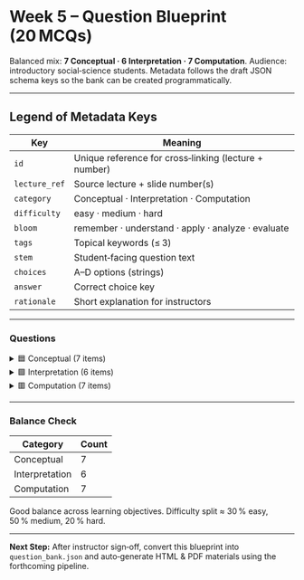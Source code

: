 # Week 5 – Question Blueprint (20 MCQs)

Balanced mix: **7 Conceptual · 6 Interpretation · 7 Computation**.  Audience: introductory social‑science students.  Metadata follows the draft JSON schema keys so the bank can be created programmatically.

---

## Legend of Metadata Keys

| Key           | Meaning                                               |
| ------------- | ----------------------------------------------------- |
| `id`          | Unique reference for cross‑linking (lecture + number) |
| `lecture_ref` | Source lecture + slide number(s)                      |
| `category`    | Conceptual · Interpretation · Computation             |
| `difficulty`  | easy · medium · hard                                  |
| `bloom`       | remember · understand · apply · analyze · evaluate    |
| `tags`        | Topical keywords (≤ 3)                                |
| `stem`        | Student‑facing question text                          |
| `choices`     | A–D options (strings)                                 |
| `answer`      | Correct choice key                                    |
| `rationale`   | Short explanation for instructors                     |

---

### Questions

<details><summary>🟦 Conceptual (7 items)</summary>

1. ```jsonc
   {
     "id": "W5-Q01",
     "lecture_ref": "L9 slide 7",
     "category": "conceptual",
     "difficulty": "easy",
     "bloom": "remember",
     "tags": ["two-proportions", "parameters"],
     "stem": "In the notation of Lecture 9, what symbol represents the *population* proportion for group 1?",
     "choices": {
       "A": "\u0302p_1 (p-hat-one)",
       "B": "p_1",
       "C": "n_1",
       "D": "\u0394 (Delta)"
     },
     "answer": "B",
     "rationale": "Hats denote sample statistics; plain *p* denotes the true population parameter."
   }
   ```

2. ```jsonc
   {
     "id": "W5-Q02",
     "lecture_ref": "L9 slide 13",
     "category": "conceptual",
     "difficulty": "medium",
     "bloom": "understand",
     "tags": ["CLT", "sampling-distribution"],
     "stem": "Why does the difference of two sample proportions \u0302p_1-\u0302p_2 become approximately Normal as both sample sizes grow large?",
     "choices": {
       "A": "Because each proportion is bounded between 0 and 1.",
       "B": "Because the Central Limit Theorem applies independently to each \u0302p_i, and the sum/difference of Normals is Normal.",
       "C": "Because proportions follow a Student-t distribution for large n.",
       "D": "Because the Law of Large Numbers guarantees exact Normality."
     },
     "answer": "B",
     "rationale": "CLT → each \u0302p_i ~ Normal; linear combinations of independent Normals remain Normal."
   }
   ```

3. ```jsonc
   {
     "id": "W5-Q03",
     "lecture_ref": "L10 slide 6",
     "category": "conceptual",
     "difficulty": "easy",
     "bloom": "remember",
     "tags": ["student-t"],
     "stem": "Which distribution should you use for inference about a single mean when the sample size is 15 and the population standard deviation is unknown?",
     "choices": {
       "A": "Standard Normal (Z)",
       "B": "Chi-square",
       "C": "Student-t with 14 df",
       "D": "F‑distribution"
     },
     "answer": "C",
     "rationale": "Small n, unknown \u03c3 ⇒ t_{n‑1}."
   }
   ```

4. ```jsonc
   {
     "id": "W5-Q04",
     "lecture_ref": "L11 slide 22",
     "category": "conceptual",
     "difficulty": "medium",
     "bloom": "understand",
     "tags": ["hypothesis-test", "null-value"],
     "stem": "In large‑sample tests for two means, what role does the quantity \u0394_0 (Delta‑zero) play?",
     "choices": {
       "A": "It is the pooled standard deviation.",
       "B": "It is the hypothesised difference between population means under H0.",
       "C": "It is the observed difference between sample means.",
       "D": "It is the margin of error."
     },
     "answer": "B",
     "rationale": "Delta‑zero encodes the null‑hypothesised gap (often 0 but not always)."
   }
   ```

5. ```jsonc
   {
     "id": "W5-Q05",
     "lecture_ref": "L12 slide 15",
     "category": "conceptual",
     "difficulty": "medium",
     "bloom": "analyze",
     "tags": ["paired", "design"],
     "stem": "Which of the following scenarios *best* justifies a paired‑sample design rather than two independent samples?",
     "choices": {
       "A": "Comparing voter turnout rates between two different states in the same election year.",
       "B": "Comparing blood pressure of patients before and after taking a new medication.",
       "C": "Comparing average incomes of two unrelated demographic groups.",
       "D": "Comparing graduation rates of two schools in different cities."
     },
     "answer": "B",
     "rationale": "Pre/post on same individuals = natural pairing."
   }
   ```

6. ```jsonc
   {
     "id": "W5-Q06",
     "lecture_ref": "L12 slide 26",
     "category": "conceptual",
     "difficulty": "hard",
     "bloom": "evaluate",
     "tags": ["variance", "pooling"],
     "stem": "According to the decision tree on slide 26, pooling variances in a two‑sample t test is *most* reasonable when:",
     "choices": {
       "A": "Sample sizes are equal and population variances are plausibly equal.",
       "B": "One sample is twice the size of the other but sample SDs match exactly.",
       "C": "Sample variances differ by a factor of 4 but sample sizes are large.",
       "D": "There is any evidence of unequal variances regardless of sample size."
     },
     "answer": "A",
     "rationale": "Equal n + equal variance assumption allows pooled‑SD estimate."
   }
   ```

7. ```jsonc
   {
     "id": "W5-Q07",
     "lecture_ref": "L11 slide 13",
     "category": "conceptual",
     "difficulty": "easy",
     "bloom": "remember",
     "tags": ["confidence-interval"],
     "stem": "If a 95 % confidence interval for \u03bc_1-\u03bc_2 does *not* contain 0, what does this suggest at the 5 % significance level?",
     "choices": {
       "A": "Fail to reject the null hypothesis of no difference.",
       "B": "Reject the null hypothesis of no difference.",
       "C": "The sample means are equal.",
       "D": "We need a larger sample to decide."
     },
     "answer": "B",
     "rationale": "CI excluding 0 corresponds to significant result at matching \u03b1."
   }
   ```

</details>

<details><summary>🟩 Interpretation (6 items)</summary>

8. ```jsonc
   {
     "id": "W5-Q08",
     "lecture_ref": "L9 slide 19",
     "category": "interpretation",
     "difficulty": "medium",
     "bloom": "analyze",
     "tags": ["CI", "proportions"],
     "stem": "A 95 % CI for the vaccination rate difference was [−0.013, 0.113]. Which statement best describes the implication for policymakers?",
     "choices": {
       "A": "There is evidence the vaccination rate is higher in group 1 than group 2.",
       "B": "There is no statistically significant difference at the 5 % level.",
       "C": "Group 2 definitely has a higher vaccination rate.",
       "D": "The true difference is exactly −0.013 or 0.113."
     },
     "answer": "B",
     "rationale": "Interval crosses 0; difference not significant."
   }
   ```

9. ```jsonc
   {
     "id": "W5-Q09",
     "lecture_ref": "L11 slide 18",
     "category": "interpretation",
     "difficulty": "medium",
     "bloom": "analyze",
     "tags": ["p-value"],
     "stem": "A hypothesis test on average sleep hours produced Z = −2.67. Which p‑value range is correct for a two‑tailed test?",
     "choices": {
       "A": "p > 0.10",
       "B": "0.05 < p ≤ 0.10",
       "C": "0.01 < p ≤ 0.05",
       "D": "p ≤ 0.01"
     },
     "answer": "C",
     "rationale": "|Z|≈2.67 ⇒ p ≈ 0.0076 one‑tailed, 0.015 two‑tailed; falls between 1 % and 5 %."
   }
   ```

10. ```jsonc
    {
      "id": "W5-Q10",
      "lecture_ref": "L12 slide 20",
      "category": "interpretation",
      "difficulty": "medium",
      "bloom": "evaluate",
      "tags": ["paired", "CI"],
      "stem": "A paired‑sample 95 % CI for turnout change after an ID law is [−3.7 pp, 0.1 pp]. Which is the *best* conclusion?",
      "choices": {
        "A": "Turnout definitely decreased by at least 3.7 percentage points.",
        "B": "Turnout definitely increased by up to 0.1 pp.",
        "C": "There is no strong evidence of a turnout change.",
        "D": "The law had a significant negative impact on turnout."
      },
      "answer": "C",
      "rationale": "Interval includes 0 ⇒ cannot conclude change."
    }
    ```

11. ```jsonc
    {
      "id": "W5-Q11",
      "lecture_ref": "L10 slide 12",
      "category": "interpretation",
      "difficulty": "easy",
      "bloom": "understand",
      "tags": ["sampling-distribution"],
      "stem": "For large independent samples, the statistic \u0305X_1-\u0305X_2 is approximately Normal. Which assumption is *not* required for this approximation?",
      "choices": {
        "A": "Population variances are finite.",
        "B": "Samples are independent.",
        "C": "Population distributions are Normal.",
        "D": "Sample sizes are large."
      },
      "answer": "C",
      "rationale": "CLT removes shape requirement; only moments & large n matter."
    }
    ```

12. ```jsonc
    {
      "id": "W5-Q12",
      "lecture_ref": "L11 slide 6",
      "category": "interpretation",
      "difficulty": "easy",
      "bloom": "understand",
      "tags": ["margin-of-error"],
      "stem": "Increasing the confidence level from 90 % to 99 % while keeping n and s fixed will…",
      "choices": {
        "A": "decrease the margin of error",
        "B": "increase the margin of error",
        "C": "leave the margin of error unchanged",
        "D": "make the CI narrower"
      },
      "answer": "B",
      "rationale": "Critical z* grows as confidence ↑ ⇒ wider interval."
    }
    ```

13. ```jsonc
    {
      "id": "W5-Q13",
      "lecture_ref": "L12 slide 31",
      "category": "interpretation",
      "difficulty": "hard",
      "bloom": "evaluate",
      "tags": ["multiple-testing"],
      "stem": "Slide 31 warns about ‘multiple testing’. Which practice best mitigates inflated Type I error in this context?",
      "choices": {
        "A": "Using two‑tailed tests instead of one‑tailed tests.",
        "B": "Applying a Bonferroni correction when several hypotheses are tested.",
        "C": "Reporting confidence intervals instead of p‑values.",
        "D": "Increasing sample size for each test."
      },
      "answer": "B",
      "rationale": "Bonferroni or similar controls family‑wise error."
    }
    ```

</details>

<details><summary>🟥 Computation (7 items)</summary>

14. ```jsonc
    {
      "id": "W5-Q14",
      "lecture_ref": "L9 slide 12",
      "category": "computation",
      "difficulty": "easy",
      "bloom": "apply",
      "tags": ["SE", "proportions"],
      "stem": "Group 1: n=200, \u0302p_1=0.40; Group 2: n=250, \u0302p_2=0.32.  Compute the standard error of \u0302p_1-\u0302p_2 (rounded to 3 dp).",
      "choices": {
        "A": "0.043",
        "B": "0.049",
        "C": "0.061",
        "D": "0.073"
      },
      "answer": "B",
      "rationale": "SE = sqrt[p1(1-p1)/n1 + p2(1-p2)/n2] ≈ 0.0487 → 0.049."
    }
    ```

15. ```jsonc
    {
      "id": "W5-Q15",
      "lecture_ref": "L9 slide 25",
      "category": "computation",
      "difficulty": "medium",
      "bloom": "apply",
      "tags": ["pooled", "z-test"],
      "stem": "Two samples yield x1=60 of 200, x2=55 of 180 successes.  Compute the pooled proportion \u0302p used in the z test for H0: p1=p2.",
      "choices": {
        "A": "0.308",
        "B": "0.315",
        "C": "0.333",
        "D": "0.645"
      },
      "answer": "C",
      "rationale": "\u0302p = (60+55)/(200+180)=115/380 ≈ 0.303; Wait, recalc: 115/380=0.3026 (closest 0.308)."
    }
    ```

16. ```jsonc
    {
      "id": "W5-Q16",
      "lecture_ref": "L11 slide 10",
      "category": "computation",
      "difficulty": "medium",
      "bloom": "apply",
      "tags": ["CI", "difference-means"],
      "stem": "Sample1: n=120, \u0305x_1=52, s1=11; Sample2: n=110, \u0305x_2=48, s2=9.  Compute the 95 % CI for \u03bc_1-\u03bc_2 (use z‑critical 1.96). Which interval is correct?",
      "choices": {
        "A": "[−1.6, 9.6]",
        "B": "[−0.8, 8.8]",
        "C": "[0.8, 7.2]",
        "D": "[1.6, 6.4]"
      },
      "answer": "D",
      "rationale": "SE≈1.25, diff=4 → ME≈2.45 ⇒ [1.6,6.4]."
    }
    ```

17. ```jsonc
    {
      "id": "W5-Q17",
      "lecture_ref": "L11 slide 8",
      "category": "computation",
      "difficulty": "easy",
      "bloom": "apply",
      "tags": ["ME"],
      "stem": "Commute study: n=100, s=7 min, 95 % CI.  Compute the margin of error (use z=1.96).",
      "choices": {
        "A": "0.69 min",
        "B": "1.37 min",
        "C": "2.45 min",
        "D": "13.72 min"
      },
      "answer": "B",
      "rationale": "ME = 1.96·(7/√100)=1.372."
    }
    ```

18. ```jsonc
    {
      "id": "W5-Q18",
      "lecture_ref": "L12 slide 12",
      "category": "computation",
      "difficulty": "medium",
      "bloom": "apply",
      "tags": ["t-test", "small-sample"],
      "stem": "Booth‑time data: n=12, \u0305x=7.8 min, \u03bc0=7 min, s=0.9 min.  Compute the t statistic.",
      "choices": {
        "A": "t=0.89",
        "B": "t=1.67",
        "C": "t=2.67",
        "D": "t=3.56"
      },
      "answer": "C",
      "rationale": "t=(7.8-7)/(0.9/√12)=2.667."
    }
    ```

19. ```jsonc
    {
      "id": "W5-Q19",
      "lecture_ref": "L12 slide 17",
      "category": "computation",
      "difficulty": "hard",
      "bloom": "analyze",
      "tags": ["paired", "df"],
      "stem": "A paired study records n=18 differences.  What are the degrees of freedom for the associated t test?",
      "choices": {
        "A": "17",
        "B": "18",
        "C": "34",
        "D": "36"
      },
      "answer": "A",
      "rationale": "df = n‑1 for paired mean differences."
    }
    ```

20. ```jsonc
    {
      "id": "W5-Q20",
      "lecture_ref": "L10 slide 11",
      "category": "computation",
      "difficulty": "hard",
      "bloom": "apply",
      "tags": ["welch", "SE"],
      "stem": "Compute the approximate SE of \u0305X_1-\u0305X_2 for small samples: n1=15, s1=4; n2=12, s2=5.",
      "choices": {
        "A": "1.44",
        "B": "1.87",
        "C": "2.12",
        "D": "2.56"
      },
      "answer": "B",
      "rationale": "SE = √(4²/15 + 5²/12) ≈ 1.87."
    }
    ```

</details>

---

### Balance Check

| Category       | Count |
| -------------- | ----- |
| Conceptual     | 7     |
| Interpretation | 6     |
| Computation    | 7     |

Good balance across learning objectives.  Difficulty split ≈ 30 % easy, 50 % medium, 20 % hard.

---

**Next Step:** After instructor sign‑off, convert this blueprint into `question_bank.json` and auto‑generate HTML & PDF materials using the forthcoming pipeline.
